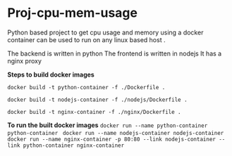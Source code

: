 # Proj-cpu-mem-usage
Python based project to get cpu usage and memory using a docker container
can be used to run on any linux based host .

The backend is written in python 
The frontend is written in nodejs 
It has a nginx proxy 

**Steps to build docker images** 

`docker build -t python-container -f ./Dockerfile . 
`

`docker build -t nodejs-container -f ./nodejs/Dockerfile .
`

`docker build -t nginx-container -f ./nginx/Dockerfile .
`

**To run the built docker images** 
`docker run --name python-container python-container
`
`docker run --name nodejs-container nodejs-container
`
`docker run --name nginx-container -p 80:80 --link nodejs-container --link python-container nginx-container
`

